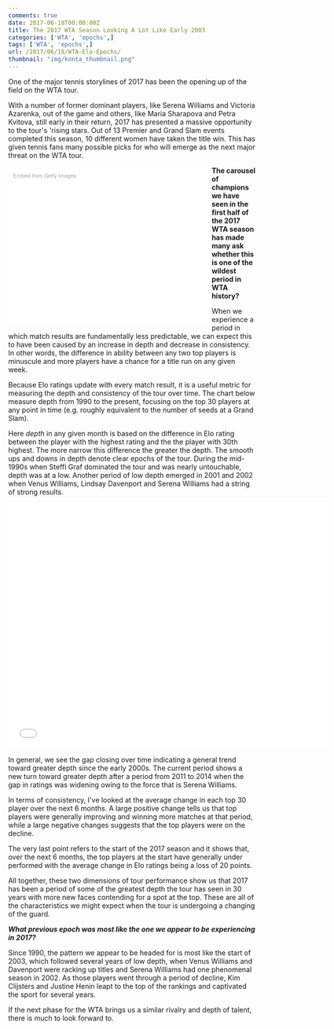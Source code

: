```yaml
---
comments: true
date: 2017-06-18T00:00:00Z
title: The 2017 WTA Season Looking A Lot Like Early 2003
categories: ['WTA', 'epochs',]
tags: ['WTA', 'epochs',]
url: /2017/06/18/WTA-Elo-Epochs/
thumbnail: "img/konta_thumbnail.png"
---
```


One of the major tennis storylines of 2017 has been the opening up of the field on the WTA tour. 

With a number of former dominant players, like Serena Williams and Victoria Azarenka, out of the game and others, like Maria Sharapova and Petra Kvitova, still early in their return, 2017 has presented a massive opportunity to the tour's 'rising stars. Out of 13 Premier and Grand Slam events completed this season, 10 different women have taken the title win. This has given tennis fans many possible picks for who will emerge as the next major threat on the WTA tour. 

<!--more-->

<div class="getty embed image" style="background-color:#fff;display:inline-block;font-family:'Helvetica Neue',Helvetica,Arial,sans-serif;color:#a7a7a7;font-size:11px;width:100%;max-width:394px;float:left;padding:2%;"><div style="padding:0;margin:0;text-align:left;"><a href="http://www.gettyimages.com/detail/696972206" target="_blank" style="color:#a7a7a7;text-decoration:none;font-weight:normal !important;border:none;display:inline-block;">Embed from Getty Images</a></div><div style="overflow:hidden;position:relative;height:0;padding:72.390572% 0 0 0;width:100%;"><iframe src="//embed.gettyimages.com/embed/696972206?et=Lbiu2hyLSvp7AhU0PCZYYw&tld=com&viewMoreLink=off&sig=C6SOKpaB0-v2VLiCWTMdTYLkamz-CCqeYy5vxsVggPE=&caption=true" width="594" height="430" scrolling="no" frameborder="0" style="display:inline-block;position:absolute;top:0;left:0;width:100%;height:100%;margin:0;" ></iframe></div><p style="margin:0;"></p></div>

**The carousel of champions we have seen in the first half of the 2017 WTA season has made many ask whether this is one of the wildest period in WTA history?**

When we experience a period in which match results are fundamentally less predictable, we can expect this to have been caused by an increase in depth and decrease in consistency. In other words, the difference in ability between any two top players is minuscule and more players have a chance for a title run on any given week. 

Because Elo ratings update with every match result, it is a useful metric for measuring the depth and consistency of the tour over time. The chart below measure depth from 1990 to the present, focusing on the top 30 players at any point in time (e.g. roughly equivalent to the number of seeds at a Grand Slam). 

Here _depth_ in any given month is based on the difference in Elo rating between the player with the highest rating and the the player with 30th highest. The more narrow this difference the greater the depth. The smooth ups and downs in depth denote clear epochs of the tour. During the mid-1990s when Steffi Graf dominated the tour and was nearly untouchable, depth was at a low. Another period of low depth emerged in 2001 and 2002 when Venus Williams, Lindsay Davenport and Serena Williams had a string of strong results. 


<iframe width="650" height="500" frameborder="0" scrolling="no" src="//plot.ly/~on-the-t/1233.embed"></iframe>


In general, we see the gap closing over time indicating a general trend toward greater depth since the early 2000s. The current period shows a new turn toward greater depth after a period from 2011 to 2014 when the gap in ratings was widening owing to the force that is Serena Williams.

In terms of consistency, I've looked at the average change in each top 30 player over the next 6 months. A large positive change tells us that top players were generally improving and winning more matches at that period, while a large negative changes suggests that the top players were on the decline. 

The very last point refers to the start of the 2017 season and it shows that, over the next 6 months, the top players at the start have generally under performed with the average change in Elo ratings being a loss of 20 points. 

All together, these two dimensions of tour performance show us that 2017 has been a period of some of the greatest depth the tour has seen in 30 years with more new faces contending for a spot at the top. These are all of the characteristics we might expect when the tour is undergoing a changing of the guard.

**_What previous epoch was most like the one we appear to be experiencing in 2017?_**

Since 1990, the pattern we appear to be headed for is most like the start of 2003, which followed several years of low depth, when Venus Williams and Davenport were racking up titles and Serena Williams had one phenomenal season in 2002. As those players went through a period of decline, Kim Clijsters and Justine Henin leapt to the top of the rankings and captivated the sport for several years. 

If the next phase for the WTA brings us a similar rivalry and depth of talent, there is much to look forward to.

